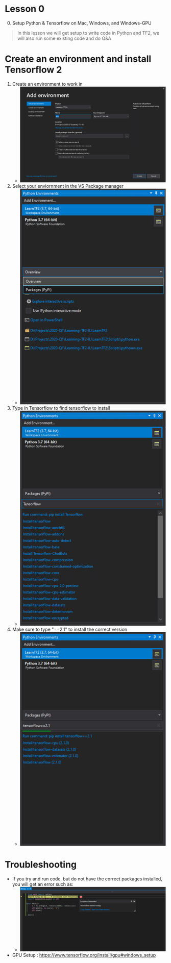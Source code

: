 
# Lesson 0

0. Setup Python & Tensorflow on Mac, Windows, and Windows-GPU
> In this lesson we will get setup to write code in Python and TF2, we will also run some existing code and do Q&A


# Create an environment and install Tensorflow 2

1. Create an environment to work in
    - ![](./ColdStorage/LearnTF2Env.PNG)
1. Select your enviornment in the VS Package manager
    - ![](./ColdStorage/AddPackages.PNG)
1. Type in Tensorflow to find tensorflow to install
    - ![](./ColdStorage/InstallTensorflow.PNG)
1. Make sure to type "==2.1" to install the correct version
    - ![](./ColdStorage/InstallTF2.PNG)
    
    
# Troubleshooting

- If you try and run code, but do not have the correct packages installed, you will get an error such as:
    - ![NotSetupVS.png](./ColdStorage/NotSetupVS.png)
- GPU Setup : https://www.tensorflow.org/install/gpu#windows_setup
